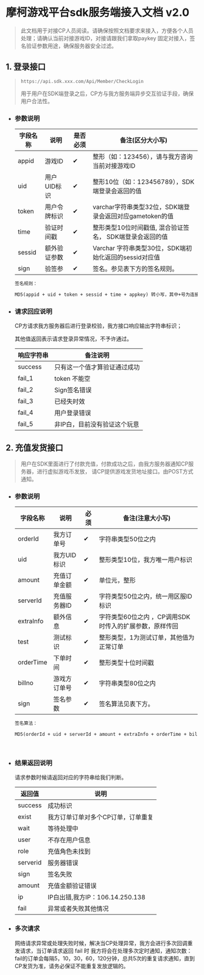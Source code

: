 # 摩柯游戏平台sdk服务端接入文档 v2.0



> 此文档用于对接CP人员阅读。请确保按照文档要求来接入，方便各个人员处理；请确认当前对接游戏ID，对接请跟我们拿取paykey 固定对接入，签名验证参数用途，确保服务器安全过滤。



## 1. 登录接口

> `https://api.sdk.xxx.com/Api/Member/CheckLogin`
>
> 用于用户在SDK端登录之后，CP方与我方服务端异步交互验证手段，确保用户合法性。

+ ### 参数说明

  | 字段名称 | 说明         | 是否必须 | 备注(区分大小写)                                         |
  | -------- | ------------ | -------- | -------------------------------------------------------- |
  | appid    | 游戏ID       | ✔        | 整形（如：123456），请与我方咨询当前对接游戏ID           |
  | uid      | 用户UID标识  | ✔        | 整形10位（如：123456789），SDK端登录会返回的值           |
  | token    | 用户令牌标识 | ✔        | varchar字符串类型32位，SDK端登录会返回对应gametoken的值  |
  | time     | 验证时间戳   | ✔        | 整形类型10位时间戳值, 混合验证签名， SDK端登录会返回的值 |
  | sessid   | 额外验证参数 | ✔        | Varchar 字符串类型30位，SDK端初始化返回的sessid对应值    |
  | sign     | 验签参       | ✔        | 签名。参见表下方的签名规则。                             |

  ```html
  签名规则：

  MD5(appid + uid + token + sessid + time + appkey) 转小写，其中+号为连接符，要按照顺序，不实际接入字符，appkey请与我们确认此固定值。
  ```

+ ### 请求回应说明

  CP方请求我方服务器后进行登录校验，我方接口响应输出字符串标识；

  其他值返回表示请求登录异常情况，不予许通过。

  | **响应字符串** | **备注说明**                 |
  | -------------- | ---------------------------- |
  | success        | 只有这一个值才算验证通过成功 |
  | fail_1         | token 不能空                 |
  | fail_2         | Sign签名错误                 |
  | fail_3         | 已经失时效                   |
  | fail_4         | 用户登录错误                 |
  | fail_5         | 非IP白，目前没有验证这个玩意 |





## 2. 充值发货接口

> 用户在SDK里面进行了付款充值，付款成功之后，由我方服务器通知CP服务器，进行虚拟游戏币发放， 请CP提供游戏发货地址接口。由POST方式通知。

+ ### 参数说明

  | 字段名称  | 说明         | 必须 | 备注(注意大小写)                                       |
  | --------- | ------------ | ---- | ------------------------------------------------------ |
  | orderId   | 我方订单号   | ✔    | 字符串类型50位之内                                     |
  | uid       | 我方UID标识  | ✔    | 整形类型10位，我方唯一用户标识                         |
  | amount    | 充值订单金额 | ✔    | 单位元，整形                                           |
  | serverId  | 充值服务器ID | ✔    | 字符类型50位之内，统一用区服ID标识                     |
  | extraInfo | 额外信息     | ✔    | 字符类型60位之内 ，CP调用SDK时传入的扩展参数，原样传回 |
  | test      | 测试标识     | ✔    | 整形类型，1为测试订单，其他值为正常订单                |
  | orderTime | 下单时间     | ✔    | 整形类型十位时间戳                                     |
  | billno    | 游戏方订单号 | ✔    | 字符串类型80位之内                                     |
  | sign      | 签名参数     | ✔    | 签名算法见表下方。                                     |

  ```html
  签名算法：

  MD5(orderId + uid + serverId + amount + extraInfo + orderTime + billno + test + paykey) 转小写，其中+号为连接符，不实际接入字符串，注意链接顺序哦，paykey请与我们确认此固定值。
  ```

  ​


+ ### 结果返回说明

  请求参数时候请返回对应的字符串给我们判断。

  | 返回值   | 说明                               |
  | -------- | ---------------------------------- |
  | success  | 成功标识                           |
  | exist    | 我方订单订单对多个CP订单，订单重复 |
  | wait     | 等待处理中                         |
  | user     | 不存在用户信息                     |
  | role     | 充值角色未找到                     |
  | serverid | 服务器错误                         |
  | sign     | 签名失败                           |
  | amount   | 充值金额验证错误                   |
  | ip       | IP白出错,我方IP：106.14.250.138    |
  | fail     | 异常或者失败其他情况               |

+ ### 多次请求

  网络请求异常或处理失败时候，解决当CP处理异常，我方会进行多次回调重发请求，当订单请求返回 fail 时 我方将会在处理多次定时通知，通知次数：fail的订单会每隔5，10，30，60，120分钟，总共5次的重复请求通知，直到CP发货为准，请务必保证不能重复发放逻辑的。